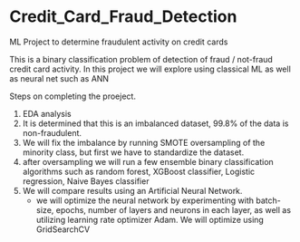 # Credit_Card_Fraud_Detection
ML Project to determine fraudulent activity on credit cards

This is a binary classification problem of detection of fraud / not-fraud credit card activity. In this project we will explore using classical ML as well as neural net such as ANN

Steps on completing the proeject.

1) EDA analysis 
2) It is determined that this is an imbalanced dataset, 99.8% of the data is non-fraudulent.
3) We will fix the imbalance by running SMOTE oversampling of the minority class, but first we have to standardize the dataset. 
4) after oversampling we will run a few ensemble binary classification algorithms such as random forest, XGBoost classifier, Logistic regression, Naive Bayes classifier
5) We will compare results using an Artificial Neural Network.
    - we will optimize the neural network by experimenting with batch-size, epochs, number of layers and neurons in each layer, as well as utilizing learning rate optimizer Adam. We will optimize using GridSearchCV
